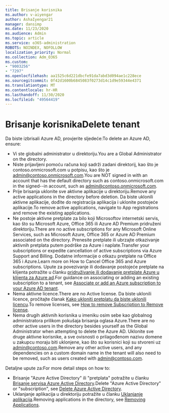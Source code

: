 ```yaml
---
title: Brisanje korisnika
ms.author: v-aiyengar
author: AshaIyengar21
manager: dansimp
ms.date: 11/23/2020
ms.audience: Admin
ms.topic: article
ms.service: o365-administration
ROBOTS: NOINDEX, NOFOLLOW
localization_priority: Normal
ms.collection: Adm_O365
ms.custom:
- "9003256"
- "7297"
ms.openlocfilehash: aa1525c6d221dbcfe91da7abd3d094ae1c228ece
ms.sourcegitcommit: 0f42d1600b6845083f0273d14c1d9e59344e4371
ms.translationtype: MT
ms.contentlocale: hr-HR
ms.lasthandoff: 11/30/2020
ms.locfileid: "49564419"
---
```

# <a name="delete-tenant"></a><span data-ttu-id="b416c-102">Brisanje korisnika</span><span class="sxs-lookup"><span data-stu-id="b416c-102">Delete tenant</span></span>

<span data-ttu-id="b416c-103">Da biste izbrisali Azure AD, provjerite sljedeće:</span><span class="sxs-lookup"><span data-stu-id="b416c-103">To delete an Azure AD, ensure:</span></span>
- <span data-ttu-id="b416c-104">Vi ste globalni administrator u direktoriju.</span><span class="sxs-lookup"><span data-stu-id="b416c-104">You are a Global Administrator on the directory.</span></span>
- <span data-ttu-id="b416c-105">Niste prijavljeni pomoću računa koji sadrži zadani direktorij, kao što je contoso.onmicrosoft.com u potpisu, kao što je admin@contoso.onmicrosoft.com.</span><span class="sxs-lookup"><span data-stu-id="b416c-105">You are NOT signed in with an account that has the default directory such as contoso.onmicrosoft.com in the signed--in account, such as admin@contoso.onmicrosoft.com.</span></span>
- <span data-ttu-id="b416c-106">Prije brisanja uklonite sve aktivne aplikacije u direktoriju.</span><span class="sxs-lookup"><span data-stu-id="b416c-106">Remove any active applications in the directory before deletion.</span></span> <span data-ttu-id="b416c-107">Da biste uklonili aktivne aplikacije, dođite do registracija aplikacija i uklonite postojeće aplikacije.</span><span class="sxs-lookup"><span data-stu-id="b416c-107">To remove active applications, navigate to App registrations and remove the existing applications.</span></span>
- <span data-ttu-id="b416c-108">Ne postoje aktivne pretplate za bilo koji Microsoftov internetski servis, kao što su Microsoft Azure, Office 365 ili Azure AD Premium pridruženi direktoriju.</span><span class="sxs-lookup"><span data-stu-id="b416c-108">There are no active subscriptions for any Microsoft Online Services, such as Microsoft Azure, Office 365 or Azure AD Premium associated on the directory.</span></span> <span data-ttu-id="b416c-109">Prenesite pretplate ili ubrzajte otkazivanje aktivnih pretplata putem podrške za Azure i naplate.</span><span class="sxs-lookup"><span data-stu-id="b416c-109">Transfer your subscriptions or expedite cancellation of active subscriptions via Azure Support and Billing.</span></span> <span data-ttu-id="b416c-110">Dodatne informacije o otkazu pretplate na Office 365 i Azure.</span><span class="sxs-lookup"><span data-stu-id="b416c-110">Learn more on How to Cancel Office 365 and Azure subscriptions.</span></span> <span data-ttu-id="b416c-111">Upute za povezivanje ili dodavanje postojeće pretplate na klijenta potražite u članku [pridruživanje ili dodavanje pretplate Azure u klijenta za Azure ad](https://docs.microsoft.com/azure/active-directory/fundamentals/active-directory-how-subscriptions-associated-directory).</span><span class="sxs-lookup"><span data-stu-id="b416c-111">For guidance on associating or adding an existing subscription to a tenant, see [Associate or add an Azure subscription to your Azure AD tenant](https://docs.microsoft.com/azure/active-directory/fundamentals/active-directory-how-subscriptions-associated-directory).</span></span>
- <span data-ttu-id="b416c-112">Nema aktivne licence.</span><span class="sxs-lookup"><span data-stu-id="b416c-112">There are no Active license.</span></span> <span data-ttu-id="b416c-113">Da biste uklonili licence, pročitajte članak [Kako ukloniti pretplatu da biste uklonili licencu](https://docs.microsoft.com/azure/active-directory/enterprise-users/directory-delete-howto#delete-a-subscription).</span><span class="sxs-lookup"><span data-stu-id="b416c-113">To remove licenses, see [How to remove Subscription to Remove license](https://docs.microsoft.com/azure/active-directory/enterprise-users/directory-delete-howto#delete-a-subscription).</span></span>
- <span data-ttu-id="b416c-114">Nema drugih aktivnih korisnika u imeniku osim sebe kao globalnog administratora prilikom pokušaja brisanja oglasa Azure.</span><span class="sxs-lookup"><span data-stu-id="b416c-114">There are no other active users in the directory besides yourself as the Global Administrator when attempting to delete the Azure AD.</span></span> <span data-ttu-id="b416c-115">Uklonite sve druge aktivne korisnike, a sve ovisnosti o prilagođenom nazivu domene u zakupcu moraju biti uklonjene, kao što su korisnici koji su stvoreni uz admin@contoso.com.</span><span class="sxs-lookup"><span data-stu-id="b416c-115">Remove any other active users, and any dependencies on a custom domain name in the tenant will also need to be removed, such as users created with admin@contoso.com.</span></span>

<span data-ttu-id="b416c-116">Detaljne upute za:</span><span class="sxs-lookup"><span data-stu-id="b416c-116">For more detail steps on how to:</span></span>
- <span data-ttu-id="b416c-117">Brisanje "Azure Active Directory" ili "pretplata" potražite u članku [Brisanje servisa Azure Active Directory](https://docs.microsoft.com/azure/active-directory/users-groups-roles/directory-delete-howto).</span><span class="sxs-lookup"><span data-stu-id="b416c-117">Delete "Azure Active Directory" or "subscription",  see [Delete Azure Active Directory](https://docs.microsoft.com/azure/active-directory/users-groups-roles/directory-delete-howto).</span></span>
- <span data-ttu-id="b416c-118">Uklanjanje aplikacija u direktoriju potražite u članku [Uklanjanje aplikacija](https://docs.microsoft.com/azure/active-directory/develop/quickstart-remove-app).</span><span class="sxs-lookup"><span data-stu-id="b416c-118">Removing applications in the directory, see [Removing Applications](https://docs.microsoft.com/azure/active-directory/develop/quickstart-remove-app).</span></span> 
